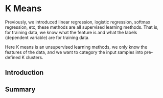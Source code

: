 # K Means

Previously, we introduced linear regression, logistic regression, softmax regression, etc, these methods are all supervised learning methods. That is, for training data, we know what the feature is and what the labels (dependent variable) are for training data. 

Here K means is an unsupervised learning methods, we only know the features of the data, and we want to category the input samples into pre-defined K clusters.

## Introduction


## Summary


